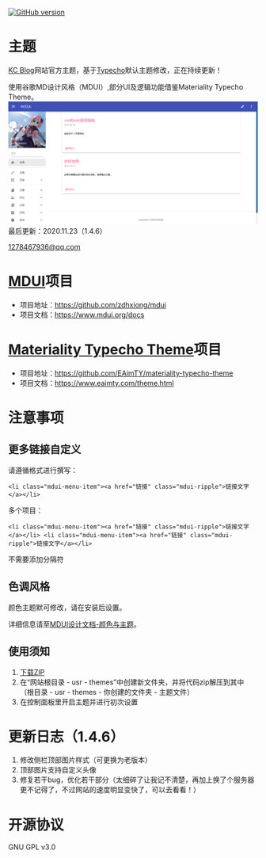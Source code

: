 [![GitHub version](https://badge.fury.io/gh/Dr-cdfg%2FKC-Blog-Theme.svg)](https://badge.fury.io/gh/Dr-cdfg%2FKC-Blog-Theme)
# 主题
[KC Blog](https://www.kcblog.asia)网站官方主题，基于[Typecho](https://http://typecho.org/)默认主题修改，正在持续更新！

使用谷歌MD设计风格（MDUI）,部分UI及逻辑功能借鉴Materiality Typecho Theme。
<img src="https://github.com/Dr-cdfg/KC-Blog-Theme/raw/main/screenshot.png">
最后更新：2020.11.23（1.4.6）

1278467936@qq.com
# [MDUI](https://www.mdui.org)项目
 - 项目地址：https://github.com/zdhxiong/mdui
 - 项目文档：https://www.mdui.org/docs
 

# [Materiality Typecho Theme](https://www.eaimty.com/theme.html)项目
 - 项目地址：https://github.com/EAimTY/materiality-typecho-theme
 - 项目文档：https://www.eaimty.com/theme.html
 
# 注意事项
## 更多链接自定义
请遵循格式进行撰写：
```
<li class="mdui-menu-item"><a href="链接" class="mdui-ripple">链接文字</a></li>
```
多个项目：
```
<li class="mdui-menu-item"><a href="链接" class="mdui-ripple">链接文字</a></li> <li class="mdui-menu-item"><a href="链接" class="mdui-ripple">链接文字</a></li>
```
不需要添加分隔符
## 色调风格
颜色主题默可修改，请在安装后设置。

详细信息请至[MDUI设计文档-颜色与主题](https://www.mdui.org/docs/color)。

## 使用须知
1. [下载ZIP](https://github.com/Dr-cdfg/KC-Blog-Theme/archive/main.zip)
2. 在“网站根目录 - usr - themes”中创建新文件夹，并将代码zip解压到其中（根目录 - usr - themes - 你创建的文件夹 - 主题文件）
3. 在控制面板里开启主题并进行初次设置

# 更新日志（1.4.6）
1. 修改侧栏顶部图片样式（可更换为老版本）
2. 顶部图片支持自定义头像
3. 修复若干bug，优化若干部分（太细碎了让我记不清楚，再加上换了个服务器更不记得了，不过网站的速度明显变快了，可以去看看！）



# 开源协议

GNU GPL v3.0
 
